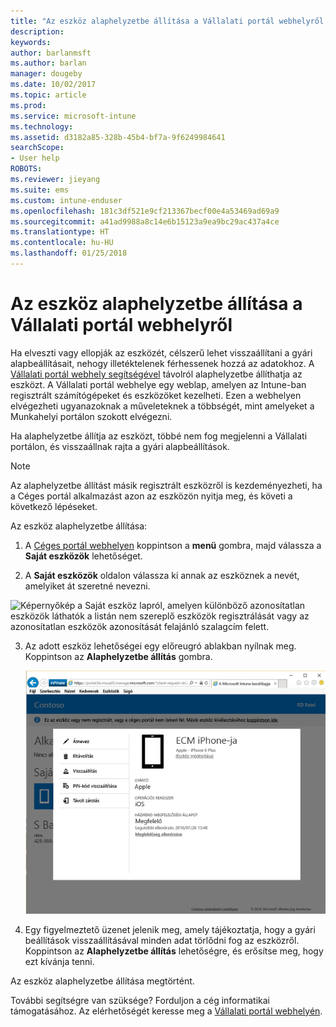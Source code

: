 ```yaml
---
title: "Az eszköz alaphelyzetbe állítása a Vállalati portál webhelyről | Microsoft Docs"
description: 
keywords: 
author: barlanmsft
ms.author: barlan
manager: dougeby
ms.date: 10/02/2017
ms.topic: article
ms.prod: 
ms.service: microsoft-intune
ms.technology: 
ms.assetid: d3182a85-328b-45b4-bf7a-9f6249984641
searchScope:
- User help
ROBOTS: 
ms.reviewer: jieyang
ms.suite: ems
ms.custom: intune-enduser
ms.openlocfilehash: 181c3df521e9cf213367becf00e4a53469ad69a9
ms.sourcegitcommit: a41ad9988a8c14e6b15123a9ea9bc29ac437a4ce
ms.translationtype: HT
ms.contentlocale: hu-HU
ms.lasthandoff: 01/25/2018
---
```

# <a name="reset-your-device-from-the-company-portal-website"></a>Az eszköz alaphelyzetbe állítása a Vállalati portál webhelyről

Ha elveszti vagy ellopják az eszközét, célszerű lehet visszaállítani a gyári alapbeállításait, nehogy illetéktelenek férhessenek hozzá az adatokhoz. A [Vállalati portál webhely segítségével](https://portal.manage.microsoft.com#HelpDeskDialog) távolról alaphelyzetbe állíthatja az eszközt. A Vállalati portál webhelye egy weblap, amelyen az Intune-ban regisztrált számítógépeket és eszközöket kezelheti. Ezen a webhelyen elvégezheti ugyanazoknak a műveleteknek a többségét, mint amelyeket a Munkahelyi portálon szokott elvégezni.

Ha alaphelyzetbe állítja az eszközt, többé nem fog megjelenni a Vállalati portálon, és visszaállnak rajta a gyári alapbeállítások.

> [!Note]
> Az alaphelyzetbe állítást másik regisztrált eszközről is kezdeményezheti, ha a Céges portál alkalmazást azon az eszközön nyitja meg, és követi a következő lépéseket. 

Az eszköz alaphelyzetbe állítása:

1.  A [Céges portál webhelyen](https://portal.manage.microsoft.com#HelpDeskDialog) koppintson a __menü__ gombra, majd válassza a __Saját eszközök__ lehetőséget.

2. A __Saját eszközök__ oldalon válassza ki annak az eszköznek a nevét, amelyiket át szeretné nevezni.

  ![Képernyőkép a Saját eszköz lapról, amelyen különböző azonosítatlan eszközök láthatók a listán nem szereplő eszközök regisztrálását vagy az azonosítatlan eszközök azonosítását felajánló szalagcím felett.](./media/macOS_enroll_002_tap_here_banner.png)

3.  Az adott eszköz lehetőségei egy előreugró ablakban nyílnak meg. Koppintson az **Alaphelyzetbe állítás** gombra.

    ![A kiválasztott eszközzel kapcsolatos összes lehetőség a Céges portál webhelyén, többek között az Átnevezés, az Eltávolítás, az Eszköz alaphelyzetbe állítása, a Jelszó alaphelyzetbe állítása és a Távoli zárolás lehetőségei. ](./media/iwp-screen-with-all-options.png)

4.  Egy figyelmeztető üzenet jelenik meg, amely tájékoztatja, hogy a gyári beállítások visszaállításával minden adat törlődni fog az eszközről. Koppintson az **Alaphelyzetbe állítás** lehetőségre, és erősítse meg, hogy ezt kívánja tenni.

Az eszköz alaphelyzetbe állítása megtörtént.

További segítségre van szüksége? Forduljon a cég informatikai támogatásához. Az elérhetőségét keresse meg a [Vállalati portál webhelyén](https://portal.manage.microsoft.com#HelpDeskDialog).
